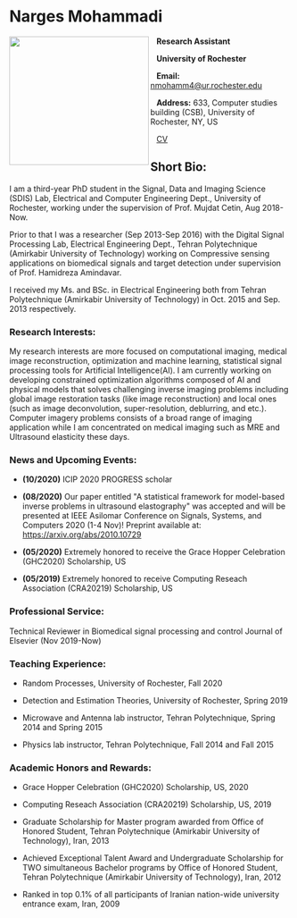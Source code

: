 # Narges Mohammadi
<img align="left" src="https://user-images.githubusercontent.com/61758751/90970411-a1f9f700-e4d2-11ea-8c53-0e467408f8b9.JPG" data-canonical-src="https://gyazo.com/eb5c5741b6a9a16c692170a41a49c858.png" width="250" height="230" />

  &ensp; **Research Assistant**

  &ensp; **University of Rochester**

  &ensp; **Email:** nmohamm4@ur.rochester.edu

  &ensp; **Address:** 633, Computer studies building (CSB), University of Rochester, NY, US

  &ensp; [CV](https://rochester.box.com/s/chw7gz9sx5xpwiuhqwv0hvcu4z30nte7)


## Short Bio:
I am a third-year PhD student in the Signal, Data and Imaging Science (SDIS) Lab, Electrical and Computer Engineering Dept., University of Rochester, working under the supervision of Prof. Mujdat Cetin, Aug 2018-Now.

Prior to that I was a researcher (Sep 2013-Sep 2016) with the Digital Signal Processing Lab, Electrical Engineering Dept., Tehran Polytechnique (Amirkabir University of Technology) working on Compressive sensing applications on biomedical signals and target detection under supervision of Prof. Hamidreza Amindavar.

I received my Ms. and BSc. in Electrical Engineering both from Tehran Polytechnique (Amirkabir University of Technology) in Oct. 2015 and Sep. 2013 respectively.
### Research Interests:
My research interests are more focused on computational imaging, medical image reconstruction, optimization and machine learning, statistical signal processing tools for Artificial Intelligence(AI). I am currently working on developing constrained optimization algorithms composed of AI and physical models that solves challenging inverse imaging problems including global image restoration tasks (like image reconstruction) and local ones (such as image deconvolution, super-resolution, deblurring, and etc.). Computer imagery problems consists of a broad range of imaging application while I am concentrated on medical imaging such as MRE and Ultrasound elasticity these days. 

### News and Upcoming Events:

- **(10/2020)** ICIP 2020 PROGRESS scholar

- **(08/2020)** Our paper entitled "A statistical framework for model-based inverse problems in ultrasound elastography" was accepted and will be presented at IEEE Asilomar Conference on Signals, Systems, and Computers 2020 (1-4 Nov)! Preprint available at: https://arxiv.org/abs/2010.10729

- **(05/2020)** Extremely honored to receive the Grace Hopper Celebration (GHC2020) Scholarship, US

- **(05/2019)** Extremely honored to receive Computing Reseach Association (CRA20219) Scholarship, US

### Professional Service: 
Technical Reviewer in Biomedical signal processing and control Journal of Elsevier (Nov 2019-Now)
### Teaching Experience: 
- Random Processes, University of Rochester, Fall 2020

- Detection and Estimation Theories, University of Rochester, Spring 2019

- Microwave and Antenna lab instructor, Tehran Polytechnique, Spring 2014 and Spring 2015

- Physics lab instructor, Tehran Polytechnique, Fall 2014 and Fall 2015

### Academic Honors and Rewards:

- Grace Hopper Celebration (GHC2020) Scholarship, US, 2020

- Computing Reseach Association (CRA20219) Scholarship, US, 2019

-	Graduate Scholarship for Master program awarded from Office of Honored Student, Tehran Polytechnique (Amirkabir University of Technology), Iran, 2013

-	Achieved Exceptional Talent Award and Undergraduate Scholarship for TWO simultaneous Bachelor programs by Office of Honored Student, Tehran Polytechnique (Amirkabir University of Technology), Iran, 2012

-	Ranked in top 0.1% of all participants of Iranian nation-wide university entrance exam, Iran, 2009

